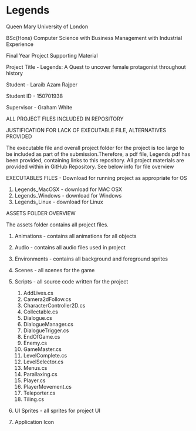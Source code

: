 # Legends
Queen Mary University of London

BSc(Hons) Computer Science with Business Management with Industrial Experience

Final Year Project Supporting Material

Project Title - Legends: A Quest to uncover female protagonist throughout history

Student - Laraib Azam Rajper

Student ID -  150701938

Supervisor -  Graham White

ALL PROJECT FILES INCLUDED IN REPOSITORY  


JUSTIFICATION FOR LACK OF EXECUTABLE FILE, ALTERNATIVES PROVIDED

The executable file and overall project folder for the project is too large to be included as part of the submission.Therefore, a pdf file, Legends.pdf has been provided, containing links to this repository. All project materials are provided within in GitHub Repository. See below info for file overview

EXECUTABLES FILES - Download for running project as appropriate for OS

1. Legends_MacOSX - download for MAC OSX
2. Legends_Windows - download for Windows
3. Legends_Linux - download for Linux

ASSETS FOLDER OVERVIEW 

The assets folder contains all project files.

1. Animations - contains all animations for all objects
2. Audio - contains all audio files used in project 
3. Environments - contains all background and foreground sprites
4. Scenes - all scenes for the game
5. Scripts - all source code written for the project 
	1. AddLives.cs
	2. Camera2dFollow.cs
	3. CharacterController2D.cs
	4. Collectable.cs
	5. Dialogue.cs
	6. DialogueManager.cs
	7. DialogueTrigger.cs
	8. EndOfGame.cs
	9. Enemy.cs
	10. GameMaster.cs
	11. LevelComplete.cs
	12. LevelSelector.cs
	13. Menus.cs
	14. Parallaxing.cs
	15. Player.cs
	16. PlayerMovement.cs
	17. Teleporter.cs
 	18. Tiling.cs
 
7. UI Sprites - all sprites for project UI 
8. Application Icon 


 





